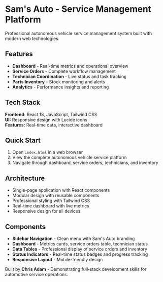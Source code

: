 # Sam's Auto - Service Management Platform

Professional autonomous vehicle service management system built with modern web technologies.

## Features

- **Dashboard** - Real-time metrics and operational overview
- **Service Orders** - Complete workflow management  
- **Technician Coordination** - Live status and task tracking
- **Parts Inventory** - Stock monitoring and alerts
- **Analytics** - Performance insights and reporting

## Tech Stack

**Frontend:** React 18, JavaScript, Tailwind CSS  
**UI:** Responsive design with Lucide icons  
**Features:** Real-time data, interactive dashboard

## Quick Start

1. Open `index.html` in a web browser
2. View the complete autonomous vehicle service platform
3. Navigate through dashboard, service orders, technicians, and inventory

## Architecture

- Single-page application with React components
- Modular design with reusable components
- Professional styling with Tailwind CSS
- Real-time dashboard with live metrics
- Responsive design for all devices

## Components

- **Sidebar Navigation** - Clean menu with Sam's Auto branding
- **Dashboard** - Metrics cards, service orders table, technician status
- **Data Tables** - Professional display of service orders and inventory
- **Status Indicators** - Real-time status badges and progress tracking
- **Responsive Layout** - Mobile-friendly design

Built by **Chris Adam** - Demonstrating full-stack development skills for automotive service operations.